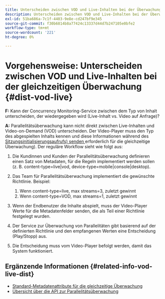 ```yaml
---
title: Unterscheiden zwischen VOD und Live-Inhalten bei der Überwachung von gleichzeitigen Aufrufen
description: Unterscheiden zwischen VOD und Live-Inhalten bei der Überwachung von gleichzeitigen Aufrufen
exl-id: 51ba686a-7c1f-4403-9e8e-cd247bf9e345
source-git-commit: f30b6814b8a77424c13337d44d7b247105e0bfe2
workflow-type: tm+mt
source-wordcount: '221'
ht-degree: 0%

---
```


# Vorgehensweise: Unterscheiden zwischen VOD und Live-Inhalten bei der gleichzeitigen Überwachung {#dist-vod-live}

**F:** Kann der Concurrency Monitoring-Service zwischen dem Typ von Inhalt unterscheiden, der wiedergegeben wird (Live-Inhalt vs. Video auf Anfrage)?



**A:** Parallelitätsüberwachung kann nicht direkt zwischen Live-Inhalten und Video-on-Demand (VOD) unterscheiden. Der Video-Player muss den Typ des abgespielten Inhalts kennen und diese Informationen während des [Sitzungsinitialisierungsaufrufs) senden ](/help/concurrency-monitoring/cm-api-overview.md#session-initial)erforderlich für die gleichzeitige Überwachung). Der reguläre Workflow sieht wie folgt aus:

1. Die Kundinnen und Kunden der Parallelitätsüberwachung definieren einen Satz von Metadaten, für die Regeln implementiert werden sollen (z. B. content-type=live|vod, device-type=mobile|console|desktop).
1. Das Team für Parallelitätsüberwachung implementiert die gewünschte Richtlinie. Beispiel:
   1. Wenn content-type=live, max streams=3, zuletzt gewinnt
   1. Wenn content-type=VOD, max streams=1, zuletzt gewinnt

1. Wenn der Endbenutzer die Inhalte abspielt, muss der Video-Player Werte für die Metadatenfelder senden, die als Teil einer Richtlinie festgelegt wurden.

1. Der Service zur Überwachung von Parallelitäten gibt basierend auf der definierten Richtlinie und den empfangenen Werten eine Entscheidung (Play/Stopp) aus.

1. Die Entscheidung muss vom Video-Player befolgt werden, damit das System funktioniert.



## Ergänzende Informationen {#related-info-vod-live-dist}

* [Standard-Metadatenattribute für die gleichzeitige Überwachung](/help/concurrency-monitoring/standard-metadata-attributes.md)
* [Übersicht über die API zur Parallelitätsüberwachung](/help/concurrency-monitoring/cm-api-overview.md)
